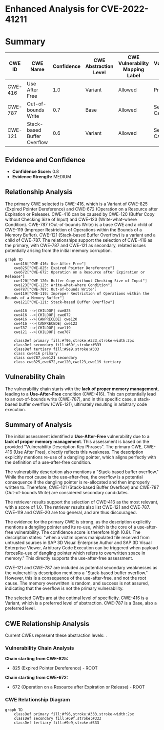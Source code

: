 # Enhanced Analysis for CVE-2022-41211

# Summary
| CWE ID | CWE Name | Confidence | CWE Abstraction Level | CWE Vulnerability Mapping Label | CWE-Vulnerability Mapping Notes |
|---|---|---|---|---|---|
| CWE-416 | Use After Free | 1.0 | Variant | Allowed | Primary CWE |
| CWE-787 | Out-of-bounds Write | 0.7 | Base | Allowed | Secondary Candidate |
| CWE-121 | Stack-based Buffer Overflow | 0.6 | Variant | Allowed | Secondary Candidate |

## Evidence and Confidence

*   **Confidence Score:** 0.8
*   **Evidence Strength:** MEDIUM

## Relationship Analysis
The primary CWE selected is CWE-416, which is a Variant of CWE-825 (Expired Pointer Dereference) and CWE-672 (Operation on a Resource after Expiration or Release). CWE-416 can be caused by CWE-120 (Buffer Copy without Checking Size of Input) and CWE-123 (Write-what-where Condition). CWE-787 (Out-of-bounds Write) is a base CWE and a child of CWE-119 (Improper Restriction of Operations within the Bounds of a Memory Buffer). CWE-121 (Stack-based Buffer Overflow) is a variant and a child of CWE-787. The relationships support the selection of CWE-416 as the primary, with CWE-787 and CWE-121 as secondary, related issues potentially arising from the initial memory corruption.

```mermaid
graph TD
    cwe416["CWE-416: Use After Free"]
    cwe825["CWE-825: Expired Pointer Dereference"]
    cwe672["CWE-672: Operation on a Resource after Expiration or Release"]
    cwe120["CWE-120: Buffer Copy without Checking Size of Input"]
    cwe123["CWE-123: Write-what-where Condition"]
    cwe787["CWE-787: Out-of-bounds Write"]
    cwe119["CWE-119: Improper Restriction of Operations within the Bounds of a Memory Buffer"]
    cwe121["CWE-121: Stack-based Buffer Overflow"]
    
    cwe416 -->|CHILDOF| cwe825
    cwe416 -->|CHILDOF| cwe672
    cwe416 -->|CANPRECEDE| cwe120
    cwe416 -->|CANPRECEDE| cwe123
    cwe787 -->|CHILDOF| cwe119
    cwe121 -->|CHILDOF| cwe787
    
    classDef primary fill:#f96,stroke:#333,stroke-width:2px
    classDef secondary fill:#69f,stroke:#333
    classDef tertiary fill:#9e9,stroke:#333
    class cwe416 primary
    class cwe787,cwe121 secondary
    class cwe825,cwe672,cwe120,cwe123,cwe119 tertiary
```

## Vulnerability Chain
The vulnerability chain starts with the **lack of proper memory management**, leading to a **Use-After-Free** condition (CWE-416). This can potentially lead to an out-of-bounds write (CWE-787), and in this specific case, a stack-based buffer overflow (CWE-121), ultimately resulting in arbitrary code execution.

## Summary of Analysis
The initial assessment identified a **Use-After-Free** vulnerability due to a **lack of proper memory management**. This assessment is based on the provided "Vulnerability Description Key Phrases". The primary CWE, CWE-416 (Use After Free), directly reflects this weakness. The description explicitly mentions re-use of a dangling pointer, which aligns perfectly with the definition of a use-after-free condition.

The vulnerability description also mentions a "Stack-based buffer overflow." While the root cause is the use-after-free, the overflow is a potential consequence if the dangling pointer is re-allocated and then improperly written to. Therefore, CWE-121 (Stack-based Buffer Overflow) and CWE-787 (Out-of-bounds Write) are considered secondary candidates.

The retriever results support the selection of CWE-416 as the most relevant, with a score of 1.0. The retriever results also list CWE-121 and CWE-787. CWE-119 and CWE-20 are too general, and are thus discouraged.

The evidence for the primary CWE is strong, as the description explicitly mentions a dangling pointer and its re-use, which is the core of a use-after-free vulnerability. The confidence score is therefore high (0.8). The description states: "when a victim opens manipulated file received from untrusted sources in SAP 3D Visual Enterprise Author and SAP 3D Visual Enterprise Viewer, Arbitrary Code Execution can be triggered when payload forcesRe-use of dangling pointer which refers to overwritten space in memory." This directly supports the use-after-free assessment.

CWE-121 and CWE-787 are included as potential secondary weaknesses as the vulnerability description mentions a "Stack-based buffer overflow." However, this is a consequence of the use-after-free, and not the root cause. The memory overwritten is random, and success is not assured, indicating that the overflow is not the primary vulnerability.

The selected CWEs are at the optimal level of specificity. CWE-416 is a Variant, which is a preferred level of abstraction. CWE-787 is a Base, also a preferred level.


## CWE Relationship Analysis

Current CWEs represent these abstraction levels: .


### Vulnerability Chain Analysis

**Chain starting from CWE-825:**
- 825 (Expired Pointer Dereference) - ROOT


**Chain starting from CWE-672:**
- 672 (Operation on a Resource after Expiration or Release) - ROOT



### CWE Relationship Diagram

```mermaid
graph TD
    classDef primary fill:#f96,stroke:#333,stroke-width:2px
    classDef secondary fill:#69f,stroke:#333
    classDef tertiary fill:#9e9,stroke:#333
```